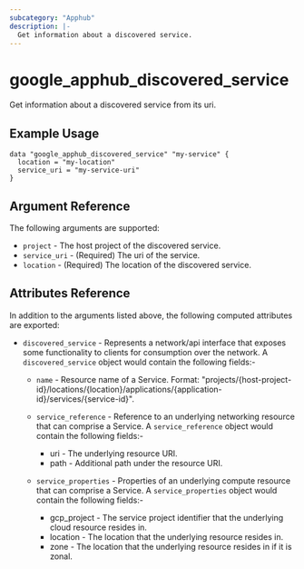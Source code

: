 ```yaml
---
subcategory: "Apphub"
description: |-
  Get information about a discovered service.
---
```


# google\_apphub\_discovered_service

Get information about a discovered service from its uri.


## Example Usage


```hcl
data "google_apphub_discovered_service" "my-service" {
  location = "my-location"
  service_uri = "my-service-uri"
}
```

## Argument Reference

The following arguments are supported:

* `project` - The host project of the discovered service.
* `service_uri` - (Required) The uri of the service.
* `location` - (Required) The location of the discovered service.

## Attributes Reference

In addition to the arguments listed above, the following computed attributes are exported:

* `discovered_service` - Represents a network/api interface that exposes some functionality to clients for consumption over the network. A `discovered_service` object would contain the following fields:-

  - `name` - Resource name of a Service. Format: "projects/{host-project-id}/locations/{location}/applications/{application-id}/services/{service-id}".

  - `service_reference` - Reference to an underlying networking resource that can comprise a Service. A `service_reference` object would contain the following fields:-
    - uri - The underlying resource URI.
    - path - Additional path under the resource URI.

  - `service_properties` - Properties of an underlying compute resource that can comprise a Service. A `service_properties` object would contain the following fields:-
      - gcp_project - The service project identifier that the underlying cloud resource resides in.
      - location - The location that the underlying resource resides in.
      - zone - The location that the underlying resource resides in if it is zonal.